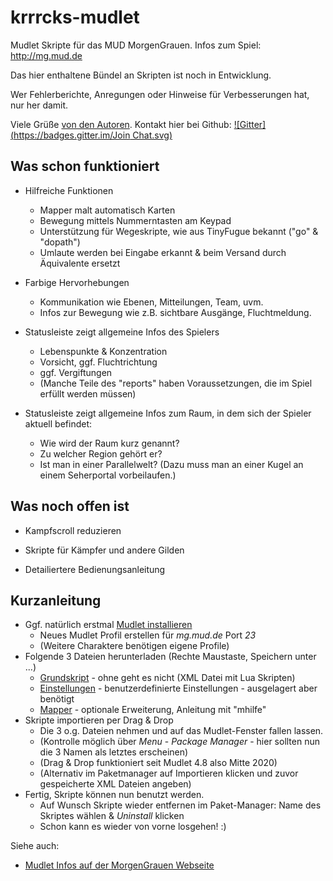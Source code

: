 krrrcks-mudlet
==============

Mudlet Skripte für das MUD MorgenGrauen. Infos zum Spiel: http://mg.mud.de

Das hier enthaltene Bündel an Skripten ist noch in Entwicklung. 

Wer Fehlerberichte, Anregungen oder Hinweise für Verbesserungen hat, nur her damit.

Viele Grüße [von den Autoren](version.md). Kontakt hier bei Github: [![Gitter](https://badges.gitter.im/Join Chat.svg)](https://gitter.im/Kebap/krrrcks-mudlet?utm_source=badge&utm_medium=badge&utm_campaign=pr-badge&utm_content=badge)


Was schon funktioniert
----------------------

* Hilfreiche Funktionen
   * Mapper malt automatisch Karten
   * Bewegung mittels Nummerntasten am Keypad
   * Unterstützung für Wegeskripte, wie aus TinyFugue bekannt ("go" & "dopath")
   * Umlaute werden bei Eingabe erkannt & beim Versand durch Äquivalente ersetzt

* Farbige Hervorhebungen  
   * Kommunikation wie Ebenen, Mitteilungen, Team, uvm.
   * Infos zur Bewegung wie z.B. sichtbare Ausgänge, Fluchtmeldung.
 
* Statusleiste zeigt allgemeine Infos des Spielers
   * Lebenspunkte & Konzentration
   * Vorsicht, ggf. Fluchtrichtung
   * ggf. Vergiftungen
   * (Manche Teile des "reports" haben Voraussetzungen, die im Spiel erfüllt werden müssen)

* Statusleiste zeigt allgemeine Infos zum Raum, in dem sich der Spieler aktuell befindet:
   * Wie wird der Raum kurz genannt? 
   * Zu welcher Region gehört er? 
   * Ist man in einer Parallelwelt? (Dazu muss man an einer Kugel an
     einem Seherportal vorbeilaufen.)


Was noch offen ist
------------------

* Kampfscroll reduzieren

* Skripte für Kämpfer und andere Gilden

* Detailiertere Bedienungsanleitung 



Kurzanleitung
-------------

* Ggf. natürlich erstmal [Mudlet installieren](http://www.mudlet.org/download)
   * Neues Mudlet Profil erstellen für _mg.mud.de_ Port _23_ 
   * (Weitere Charaktere benötigen eigene Profile)
* Folgende 3 Dateien herunterladen (Rechte Maustaste, Speichern unter ...)
   * [Grundskript](https://raw.githubusercontent.com/Kebap/krrrcks-mudlet/master/krrrcks.xml) - ohne geht es nicht (XML Datei mit Lua Skripten)
   * [Einstellungen](https://raw.githubusercontent.com/Kebap/krrrcks-mudlet/master/settings.xml) - benutzerdefinierte Einstellungen - ausgelagert aber benötigt
   * [Mapper](https://raw.githubusercontent.com/Kebap/krrrcks-mudlet/master/mapper.xml) - optionale Erweiterung, Anleitung mit "mhilfe"
* Skripte importieren per Drag & Drop
   * Die 3 o.g. Dateien nehmen und auf das Mudlet-Fenster fallen lassen.
   * (Kontrolle möglich über _Menu_ - _Package Manager_ - hier sollten nun die 3 Namen als letztes erscheinen)
   * (Drag & Drop funktioniert seit Mudlet 4.8 also Mitte 2020)
   * (Alternativ im Paketmanager auf Importieren klicken und zuvor gespeicherte XML Dateien angeben)
* Fertig, Skripte können nun benutzt werden.
   * Auf Wunsch Skripte wieder entfernen im Paket-Manager: Name des Skriptes wählen & _Uninstall_ klicken
   * Schon kann es wieder von vorne losgehen! :)

Siehe auch: 
* [Mudlet Infos auf der MorgenGrauen Webseite](http://mg.mud.de/download/mudlet.shtml)
